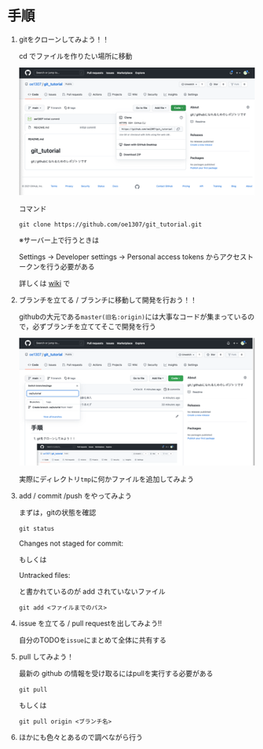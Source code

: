 # 手順

1. gitをクローンしてみよう！！

    cd でファイルを作りたい場所に移動

    ![clone](screenshot/git_clone.png "clone")

    コマンド
    ```
    git clone https://github.com/oe1307/git_tutorial.git
    ```

    ※サーバー上で行うときは

    Settings -> Developer settings -> Personal access tokens
    からアクセストークンを行う必要がある
    
    詳しくは [wiki](https://github.com/oe1307/git_tutorial/wiki) で


1. ブランチを立てる / ブランチに移動して開発を行おう！！

    githubの大元である```master(旧名:origin)```には大事なコードが集まっているので，必ずブランチを立ててそこで開発を行う

    ![branch](screenshot/branch.png "branch")

    実際にディレクトリ```tmp```に何かファイルを追加してみよう

1. add / commit /push をやってみよう

    まずは，gitの状態を確認

    ```git status```

    Changes not staged for commit:

    もしくは

    Untracked files:

    と書かれているのが add されていないファイル

    ```git add <ファイルまでのパス>``` 

1. issue を立てる / pull requestを出してみよう!!

    自分のTODOを```issue```にまとめて全体に共有する
    

1. pull してみよう！

    最新の github の情報を受け取るにはpullを実行する必要がある

    ```git pull```
    
    もしくは

    ```git pull origin <ブランチ名>```

1. ほかにも色々とあるので調べながら行う

